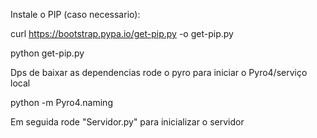 
Instale o PIP (caso necessario):

curl https://bootstrap.pypa.io/get-pip.py -o get-pip.py


python get-pip.py 


Dps de baixar as dependencias rode o pyro para iniciar o Pyro4/serviço local

python -m Pyro4.naming

Em seguida rode "Servidor.py" para inicializar o servidor

